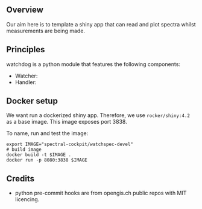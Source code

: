 ## Overview

Our aim here is to template a shiny app that can read and plot spectra whilst
measurements are being made.

## Principles

watchdog is a python module that features the following components:

- Watcher:
- Handler:

## Docker setup

We want run a dockerized shiny app. Therefore, we use `rocker/shiny:4.2` as
a base image. This image exposes port 3838.

To name, run and test the image:

```
export IMAGE="spectral-cockpit/watchspec-devel"
# build image
docker build -t $IMAGE .
docker run -p 8080:3838 $IMAGE
```

## Credits

- python pre-commit hooks are from opengis.ch public repos with MIT licencing.
